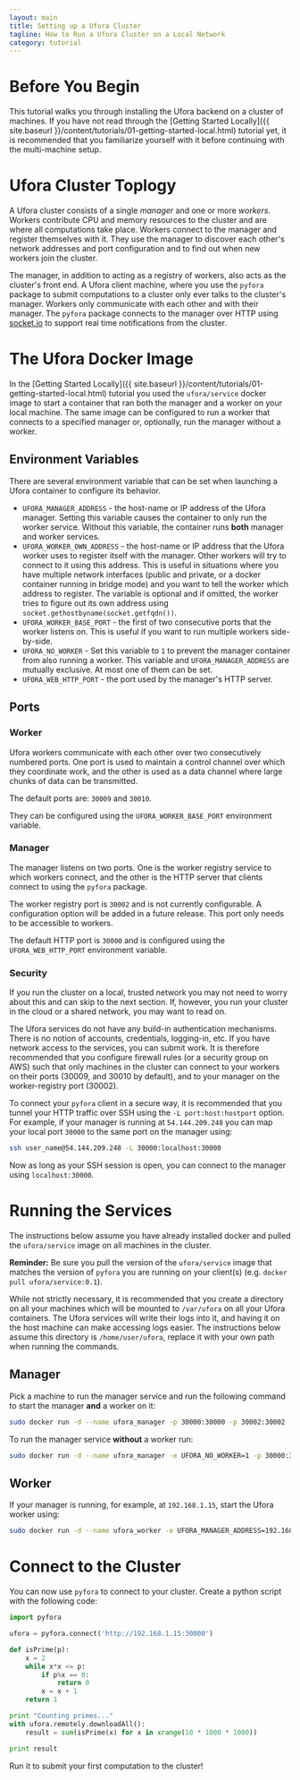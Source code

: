 ```yaml
---
layout: main
title: Setting up a Ufora Cluster
tagline: How to Run a Ufora Cluster on a Local Network
category: tutorial
---
```



# Before You Begin

This tutorial walks you through installing the Ufora backend on a cluster of machines.
If you have not read through the
[Getting Started Locally]({{ site.baseurl }}/content/tutorials/01-getting-started-local.html)
tutorial yet, it is recommended that you familiarize yourself with it before continuing with the
multi-machine setup.


# Ufora Cluster Toplogy

A Ufora cluster consists of a single *manager* and one or more *workers*. Workers contribute 
CPU and memory resources to the cluster and are where all computations take place.
Workers connect to the manager and register themselves with it. They use the manager to discover
each other's network addresses and port configuration and to find out when new workers join the cluster.

The manager, in addition to acting as a registry of workers, also acts as the cluster's front end.
A Ufora client machine, where you use the `pyfora` package to submit computations to a cluster
only ever talks to the cluster's manager. Workers only communicate with each other and with their manager.
The `pyfora` package connects to the manager over HTTP using [socket.io](http://socket.io/) to support real time
notifications from the cluster.


# The Ufora Docker Image

In the [Getting Started Locally]({{ site.baseurl }}/content/tutorials/01-getting-started-local.html)
tutorial you used the `ufora/service` docker image to start a container that ran both the manager and a worker on your
local machine. The same image can be configured to run a worker that connects to a specified manager
or, optionally, run the manager without a worker.

## Environment Variables

There are several environment variable that can be set when launching a Ufora container to configure
its behavior.

- `UFORA_MANAGER_ADDRESS` - the host-name or IP address of the Ufora manager.
    Setting this variable causes the container to only run the worker service.
    Without this variable, the container runs **both** manager and worker services.
- `UFORA_WORKER_OWN_ADDRESS` - the host-name or IP address that the Ufora worker uses to register itself
    with the manager. Other workers will try to connect to it using this address.
    This is useful in situations where you have multiple network interfaces
    (public and private, or a docker container running in bridge mode) and you want to tell the
    worker which address to register. The variable is optional and if omitted, the worker tries to
    figure out its own address using `socket.gethostbyname(socket.getfqdn())`.
- `UFORA_WORKER_BASE_PORT` - the first of two consecutive ports that the worker listens on. This is
    useful if you want to run multiple workers side-by-side.
- `UFORA_NO_WORKER` - Set this variable to `1` to prevent the manager container from also running a worker.
    This variable and `UFORA_MANAGER_ADDRESS` are mutually exclusive. At most one of them can be set.
- `UFORA_WEB_HTTP_PORT` - the port used by the manager's HTTP server.


## Ports

### Worker
Ufora workers communicate with each other over two consecutively numbered ports. One port is used
to maintain a control channel over which they coordinate work, and the other is used as a data channel
where large chunks of data can be transmitted.

The default ports are: `30009` and `30010`.

They can be configured using the `UFORA_WORKER_BASE_PORT` environment variable.


### Manager
The manager listens on two ports. One is the worker registry service to which workers connect, and
the other is the HTTP server that clients connect to using the `pyfora` package.

The worker registry port is `30002` and is not currently configurable. A configuration option will
be added in a future release. This port only needs to be accessible to workers.

The default HTTP port is `30000` and is configured using the `UFORA_WEB_HTTP_PORT` environment variable.

### Security
If you run the cluster on a local, trusted network you may not need to worry about this and can skip
to the next section. If, however, you run your cluster in the cloud or a shared network, you may want 
to read on.

The Ufora services do not have any build-in authentication mechanisms. There is no notion of accounts,
credentials, logging-in, etc. If you have network access to the services, you can submit work.
It is therefore recommended that you configure firewall rules (or a security group on AWS) such that
only machines in the cluster can connect to your workers on their ports (30009, and 30010 by default),
and to your manager on the worker-registry port (30002).

To connect your `pyfora` client in a secure way, it is recommended that you tunnel your HTTP traffic
over SSH using the `-L port:host:hostport` option. For example, if your manager is running at
`54.144.209.248` you can map your local port `30000` to the same port on the manager using:

```bash
ssh user_name@54.144.209.248 -L 30000:localhost:30000
```

Now as long as your SSH session is open, you can connect to the manager using `localhost:30000`.



# Running the Services

The instructions below assume you have already installed docker and pulled the `ufora/service` image
on all machines in the cluster.

**Reminder:** Be sure you pull the version of the `ufora/service` image that matches the version of
    `pyfora` you are running on your client(s) (e.g. `docker pull ufora/service:0.1`).

While not strictly necessary, it is recommended that you create a directory on all your machines
which will be mounted to `/var/ufora` on all your Ufora containers. The Ufora services will write
their logs into it, and having it on the host machine can make accessing logs easier. The instructions
below assume this directory is `/home/user/ufora`, replace it with your own path when running the
commands.

## Manager

Pick a machine to run the manager service and run the following command to start the manager **and**
a worker on it:

```bash
sudo docker run -d --name ufora_manager -p 30000:30000 -p 30002:30002 -v /home/user/ufora:/var/ufora ufora/service:0.1
```

To run the manager service **without** a worker run:

```bash
sudo docker run -d --name ufora_manager -e UFORA_NO_WORKER=1 -p 30000:30000 -p 30002:30002 -v /home/user/ufora:/var/ufora ufora/service:0.1
```


## Worker

If your manager is running, for example, at `192.168.1.15`, start the Ufora worker using:

```bash
sudo docker run -d --name ufora_worker -e UFORA_MANAGER_ADDRESS=192.168.1.15 -p 30009:30009 -p 30010:30010 -v /home/user/ufora:/var/ufora ufora/service:0.1
```


# Connect to the Cluster

You can now use `pyfora` to connect to your cluster. Create a python script with the following code:

```python
import pyfora

ufora = pyfora.connect('http://192.168.1.15:30000')

def isPrime(p):
    x = 2
    while x*x <= p:
        if p%x == 0:
            return 0
        x = x + 1
    return 1

print "Counting primes..."
with ufora.remotely.downloadAll():
    result = sum(isPrime(x) for x in xrange(10 * 1000 * 1000))

print result
```

Run it to submit your first computation to the cluster!


